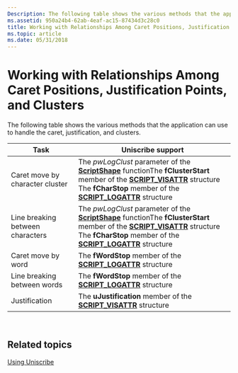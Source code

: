 ```yaml
---
Description: The following table shows the various methods that the application can use to handle the caret, justification, and clusters.
ms.assetid: 950a24b4-62ab-4eaf-ac15-87434d3c28c0
title: Working with Relationships Among Caret Positions, Justification Points, and Clusters
ms.topic: article
ms.date: 05/31/2018
---
```


# Working with Relationships Among Caret Positions, Justification Points, and Clusters

The following table shows the various methods that the application can use to handle the caret, justification, and clusters.



| Task                             | Uniscribe support                                                                                                                                                                                                                                                              |
|----------------------------------|--------------------------------------------------------------------------------------------------------------------------------------------------------------------------------------------------------------------------------------------------------------------------------|
| Caret move by character cluster  | The *pwLogClust* parameter of the [**ScriptShape**](/windows/desktop/api/Usp10/nf-usp10-scriptshape) functionThe **fClusterStart** member of the [**SCRIPT\_VISATTR**](/windows/desktop/api/Usp10/ns-usp10-tag_script_visattr) structure<br/> The **fCharStop** member of the [**SCRIPT\_LOGATTR**](/windows/desktop/api/Usp10/ns-usp10-tag_script_logattr) structure<br/> |
| Line breaking between characters | The *pwLogClust* parameter of the [**ScriptShape**](/windows/desktop/api/Usp10/nf-usp10-scriptshape) functionThe **fClusterStart** member of the [**SCRIPT\_VISATTR**](/windows/desktop/api/Usp10/ns-usp10-tag_script_visattr) structure<br/> The **fCharStop** member of the [**SCRIPT\_LOGATTR**](/windows/desktop/api/Usp10/ns-usp10-tag_script_logattr) structure<br/> |
| Caret move by word               | The **fWordStop** member of the [**SCRIPT\_LOGATTR**](/windows/desktop/api/Usp10/ns-usp10-tag_script_logattr) structure                                                                                                                                                                                            |
| Line breaking between words      | The **fWordStop** member of the [**SCRIPT\_LOGATTR**](/windows/desktop/api/Usp10/ns-usp10-tag_script_logattr) structure                                                                                                                                                                                            |
| Justification                    | The **uJustification** member of the [**SCRIPT\_VISATTR**](/windows/desktop/api/Usp10/ns-usp10-tag_script_visattr) structure                                                                                                                                                                                       |



 

## Related topics

<dl> <dt>

[Using Uniscribe](using-uniscribe.md)
</dt> </dl>

 

 




